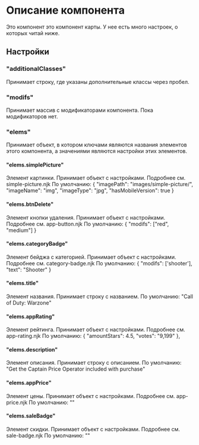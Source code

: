 # Описание компонента

Это компонент это компонент карты. У нее есть много настроек, о которых читай ниже.

## Настройки

### "additionalClasses"

Принимает строку, где указаны дополнительные классы через пробел.

### "modifs"

Принимает массив с модификаторами компонента.
Пока модификаторов нет.

### "elems"

Принимает объект, в котором ключами являются названия элементов этого компонента, а значениями являются настройки этих элементов.

#### "elems.simplePicture"

Элемент картинки.
Принимает объект с настройками. Подробнее см. simple-picture.njk
По умолчанию:
{
"imagePath": "images/simple-picture/",
"imageName": "img",
"imageType": "jpg",
"hasMobileVersion": true
}

#### "elems.btnDelete"

Элемент кнопки удаления.
Принимает объект с настройками. Подробнее см. app-button.njk
По умолчанию:
{
"modifs": ["red", "medium"]
}

#### "elems.categoryBadge"

Элемент бейджа с категорией.
Принимает объект с настройками. Подробнее см. category-badge.njk
По умолчанию:
{
"modifs": ['shooter'],
"text": "Shooter"
}

#### "elems.title"

Элемент названия.
Принимает строку с названием.
По умолчанию:
"Call of Duty: Warzone"

#### "elems.appRating"

Элемент рейтинга.
Принимает объект с настройками. Подробнее см. app-rating.njk
По умолчанию:
{
"amountStars": 4.5,
"votes": "9,199"
},

#### "elems.description"

Элемент описания.
Принимает строку с описанием.
По умолчанию:
"Get the Captain Price Operator included with purchase"

#### "elems.appPrice"

Элемент цены.
Принимает объект с настройками. Подробнее см. app-price.njk
По умолчанию:
""

#### "elems.saleBadge"

Элемент скидки.
Принимает объект с настройками. Подробнее см. sale-badge.njk
По умолчанию:
""
